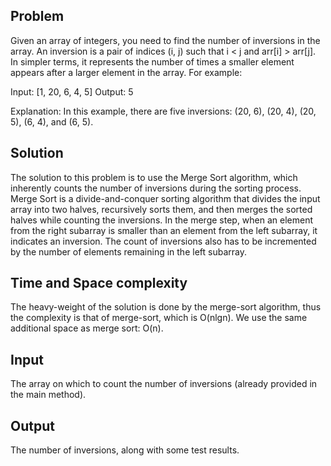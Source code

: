 ## Problem
Given an array of integers, you need to find the number of inversions in the array. An inversion is a pair of indices (i, j) such that i < j and arr[i] > arr[j]. In simpler terms, it represents the number of times a smaller element appears after a larger element in the array.
For example:

Input: [1, 20, 6, 4, 5]
Output: 5

Explanation: In this example, there are five inversions: (20, 6), (20, 4), (20, 5), (6, 4), and (6, 5).

## Solution
The solution to this problem is to use the Merge Sort algorithm, which inherently counts the number of inversions during the sorting process. Merge Sort is a divide-and-conquer sorting algorithm that divides the input array into two halves, recursively sorts them, and then merges the sorted halves while counting the inversions.
In the merge step, when an element from the right subarray is smaller than an element from the left subarray, it indicates an inversion. The count of inversions also has to be incremented by the number of elements remaining in the left subarray.

## Time and Space complexity

The heavy-weight of the solution is done by the merge-sort algorithm, thus the complexity is that of merge-sort, which is O(nlgn).
We use the same additional space as merge sort: O(n).

## Input

The array on which to count the number of inversions (already provided in the main method).

## Output

The number of inversions, along with some test results.